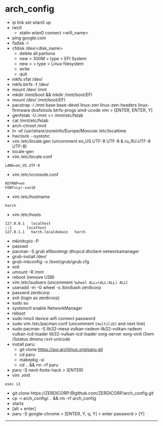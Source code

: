 # arch_config
- ip link set wlan0 up
- iwctl
  - statin wlan0 connect <wifi_name>
- ping google.com
- fsdisk -l
- cfdisk /dev/<disk_name>
  - delete all partions
  - new > 300M > type > EFI System
  - new > <all> > type > Linux filesystem
  - write
  - quit
- mkfs.vfat /dev/<EFI partion>
- mkfs.btrfs -f /dev/<Linux filesystem partion>
- mount /dev/<Linux filesystem partion> /mnt
- mkdir /mnt/boot && mkdir /mnt/boot/EFI
- mount /dev/<EFI partion> /mnt/boot/EFI
- pacstrap -i /mnt base base-devel linux-zen linux-zen-headers linux-firmware dosfstools btrfs-progs amd-ucode vim > [ENTER, ENTER, Y]
- genfstab -U /mnt >> /mnt/etc/fstab
- cat /mnt/etc/fstab
- arch-chroot /mnt
- ln -sf /usr/share/zoneinfo/Europe/Moscow /etc/localtime
- hwclock --systohc
- vim /etc/locale.gen (uncomment en_US.UTF-8 UTF-8 & ru_RU.UTF-8 UTF-8)
- locale-gen
- vim /etc/locale.conf
```
LANG=en_US.UTF-8
```
- vim /etc/vconsole.conf
```
KEYMAP=en
FONT=cyr-sun16
```
- vim /etc/hostname
```
harch
```
- vim /etc/hosts
```
127.0.0.1	localhost
::1       localhost
127.0.1.1	harch.localdomain	harch
```
- mkinitcpio -P
- passwd
- pacman -S grub efibootmgr dhcpcd dhclient networkamanager
- grub-install /dev/<disk>
- grub-mkconfig -o /boot/grub/grub.cfg
- exit
- umount -R /mnt
- reboot (remove USB)
- vim /etc/sudoers (uncomment `%wheel ALL=(ALL:ALL) ALL`)
- useradd -m -G wheel -s /bin/bash zerdicorp
- passwrd zerdicorp
- exit (login as zerdicorp)
- sudo su
- systemctl enable NetworkManager
- reboot
- sudo nmcli device wifi connect <SSID> password <password>
- sudo vim /etc/pacman.conf (uncomment `[multilib]` and next line)
- sudo pacman -S lib32-mesa vulkan-radeon lib32-vulkan-radeon vulkan-icd-loader lib32-vulkan-icd-loader xorg-server xorg-xinit i3wm i3status dmenu rxvt-unicode
- install paru:
  - git clone https://aur.archlinux.org/paru.git
  - cd paru
  - makepkg -si
  - cd .. && rm -rf paru
- paru -S nerd-fonts-hack > (ENTER)
- vim .xinit
```
exec i3
```
- git clone https://ZERDICORP:<token>@github.com/ZERDICORP/arch_config.git
- cp -r arch_config/. . && rm -rf arch_config
- startx
- [alt + enter]
- paru -S google-chrome > [ENTER, Y, q, Y] > enter password > [Y]
***

